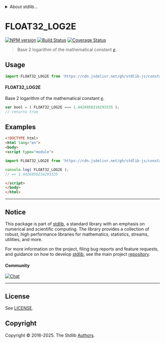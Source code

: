 <!--

@license Apache-2.0

Copyright (c) 2025 The Stdlib Authors.

Licensed under the Apache License, Version 2.0 (the "License");
you may not use this file except in compliance with the License.
You may obtain a copy of the License at

   http://www.apache.org/licenses/LICENSE-2.0

Unless required by applicable law or agreed to in writing, software
distributed under the License is distributed on an "AS IS" BASIS,
WITHOUT WARRANTIES OR CONDITIONS OF ANY KIND, either express or implied.
See the License for the specific language governing permissions and
limitations under the License.

-->


<details>
  <summary>
    About stdlib...
  </summary>
  <p>We believe in a future in which the web is a preferred environment for numerical computation. To help realize this future, we've built stdlib. stdlib is a standard library, with an emphasis on numerical and scientific computation, written in JavaScript (and C) for execution in browsers and in Node.js.</p>
  <p>The library is fully decomposable, being architected in such a way that you can swap out and mix and match APIs and functionality to cater to your exact preferences and use cases.</p>
  <p>When you use stdlib, you can be absolutely certain that you are using the most thorough, rigorous, well-written, studied, documented, tested, measured, and high-quality code out there.</p>
  <p>To join us in bringing numerical computing to the web, get started by checking us out on <a href="https://github.com/stdlib-js/stdlib">GitHub</a>, and please consider <a href="https://opencollective.com/stdlib">financially supporting stdlib</a>. We greatly appreciate your continued support!</p>
</details>

# FLOAT32_LOG2E

[![NPM version][npm-image]][npm-url] [![Build Status][test-image]][test-url] [![Coverage Status][coverage-image]][coverage-url] <!-- [![dependencies][dependencies-image]][dependencies-url] -->

> Base 2 logarithm of the mathematical constant [_e_][eulers-number].



<section class="usage">

## Usage

```javascript
import FLOAT32_LOG2E from 'https://cdn.jsdelivr.net/gh/stdlib-js/constants-float32-log2-e@esm/index.mjs';
```

#### FLOAT32_LOG2E

Base 2 logarithm of the mathematical constant [_e_][eulers-number].

```javascript
var bool = ( FLOAT32_LOG2E === 1.4426950216293335 );
// returns true
```

</section>

<!-- /.usage -->

<section class="examples">

## Examples

<!-- TODO: better example -->

<!-- eslint no-undef: "error" -->

```html
<!DOCTYPE html>
<html lang="en">
<body>
<script type="module">

import FLOAT32_LOG2E from 'https://cdn.jsdelivr.net/gh/stdlib-js/constants-float32-log2-e@esm/index.mjs';

console.log( FLOAT32_LOG2E );
// => 1.4426950216293335

</script>
</body>
</html>
```

</section>

<!-- /.examples -->

<!-- C interface documentation. -->



<!-- Section for related `stdlib` packages. Do not manually edit this section, as it is automatically populated. -->

<section class="related">

</section>

<!-- /.related -->

<!-- Section for all links. Make sure to keep an empty line after the `section` element and another before the `/section` close. -->


<section class="main-repo" >

* * *

## Notice

This package is part of [stdlib][stdlib], a standard library with an emphasis on numerical and scientific computing. The library provides a collection of robust, high performance libraries for mathematics, statistics, streams, utilities, and more.

For more information on the project, filing bug reports and feature requests, and guidance on how to develop [stdlib][stdlib], see the main project [repository][stdlib].

#### Community

[![Chat][chat-image]][chat-url]

---

## License

See [LICENSE][stdlib-license].


## Copyright

Copyright &copy; 2016-2025. The Stdlib [Authors][stdlib-authors].

</section>

<!-- /.stdlib -->

<!-- Section for all links. Make sure to keep an empty line after the `section` element and another before the `/section` close. -->

<section class="links">

[npm-image]: http://img.shields.io/npm/v/@stdlib/constants-float32-log2-e.svg
[npm-url]: https://npmjs.org/package/@stdlib/constants-float32-log2-e

[test-image]: https://github.com/stdlib-js/constants-float32-log2-e/actions/workflows/test.yml/badge.svg?branch=main
[test-url]: https://github.com/stdlib-js/constants-float32-log2-e/actions/workflows/test.yml?query=branch:main

[coverage-image]: https://img.shields.io/codecov/c/github/stdlib-js/constants-float32-log2-e/main.svg
[coverage-url]: https://codecov.io/github/stdlib-js/constants-float32-log2-e?branch=main

<!--

[dependencies-image]: https://img.shields.io/david/stdlib-js/constants-float32-log2-e.svg
[dependencies-url]: https://david-dm.org/stdlib-js/constants-float32-log2-e/main

-->

[chat-image]: https://img.shields.io/gitter/room/stdlib-js/stdlib.svg
[chat-url]: https://app.gitter.im/#/room/#stdlib-js_stdlib:gitter.im

[stdlib]: https://github.com/stdlib-js/stdlib

[stdlib-authors]: https://github.com/stdlib-js/stdlib/graphs/contributors

[umd]: https://github.com/umdjs/umd
[es-module]: https://developer.mozilla.org/en-US/docs/Web/JavaScript/Guide/Modules

[deno-url]: https://github.com/stdlib-js/constants-float32-log2-e/tree/deno
[deno-readme]: https://github.com/stdlib-js/constants-float32-log2-e/blob/deno/README.md
[umd-url]: https://github.com/stdlib-js/constants-float32-log2-e/tree/umd
[umd-readme]: https://github.com/stdlib-js/constants-float32-log2-e/blob/umd/README.md
[esm-url]: https://github.com/stdlib-js/constants-float32-log2-e/tree/esm
[esm-readme]: https://github.com/stdlib-js/constants-float32-log2-e/blob/esm/README.md
[branches-url]: https://github.com/stdlib-js/constants-float32-log2-e/blob/main/branches.md

[stdlib-license]: https://raw.githubusercontent.com/stdlib-js/constants-float32-log2-e/main/LICENSE

[eulers-number]: https://en.wikipedia.org/wiki/E_%28mathematical_constant%29

</section>

<!-- /.links -->

